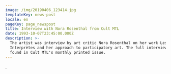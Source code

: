 ```yaml
---
image: /img/20190406_123414.jpg
templateKey: news-post
locale: en
pageKey: page_newspost
title: Interview with Nora Rosenthal from Cult MTL
date: 1993-10-07T23:45:00.000Z
description: >-
  The artist was interview by art critic Nora Rosenthal on her work Les
  Interprètes and her approach to participatory art. The full interview can be
  found in Cult MTL's monthly printed issue.
---
```

.
